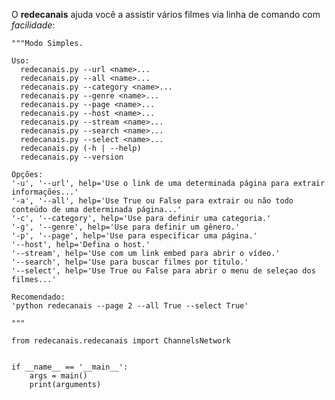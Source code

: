 O **redecanais** ajuda você a assistir vários filmes via linha de comando com *facilidade*:

    """Modo Simples.

    Uso:
      redecanais.py --url <name>...
      redecanais.py --all <name>... 
      redecanais.py --category <name>...
      redecanais.py --genre <name>...
      redecanais.py --page <name>...
      redecanais.py --host <name>...                             
      redecanais.py --stream <name>...
      redecanais.py --search <name>...
      redecanais.py --select <name>...
      redecanais.py (-h | --help)
      redecanais.py --version

    Opções:
    '-u', '--url', help='Use o link de uma determinada página para extrair informações...'
    '-a', '--all', help='Use True ou False para extrair ou não todo conteúdo de uma determinada página...'
    '-c', '--category', help='Use para definir uma categoria.'
    '-g', '--genre', help='Use para definir um gênero.'
    '-p', '--page', help='Use para especificar uma página.'
    '--host', help='Defina o host.'
    '--stream', help='Use com um link embed para abrir o vídeo.'
    '--search', help='Use para buscar filmes por título.'
    '--select', help='Use True ou False para abrir o menu de seleçao dos filmes...'

    Recomendado:
    'python redecanais --page 2 --all True --select True'

    """
    
    from redecanais.redecanais import ChannelsNetwork


    if __name__ == '__main__':
        args = main()
        print(arguments)